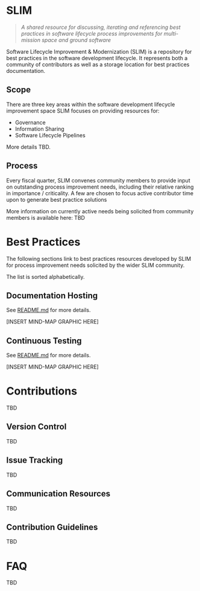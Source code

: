 # SLIM

> _A shared resource for discussing, iterating and referencing best practices in software lifecycle process improvements for multi-mission space and ground software_

Software Lifecycle Improvement & Modernization (SLIM) is a repository for best practices in the software development lifecycle. It represents both a community of contributors as well as a storage location for best practices documentation.

## Scope

There are three key areas within the software development lifecycle improvement space SLIM focuses on providing resources for:
- Governance
- Information Sharing
- Software Lifecycle Pipelines

More details TBD.

## Process

Every fiscal quarter, SLIM convenes community members to provide input on outstanding process improvement needs, including their relative ranking in importance / criticality. A few are chosen to focus active contributor time upon to generate best practice solutions

More information on currently active needs being solicited from community members is available here: TBD

# Best Practices

The following sections link to best practices resources developed by SLIM for process improvement needs solicited by the wider SLIM community.

The list is sorted alphabetically.

## Documentation Hosting

See [README.md](https://nasa-ammos.github.io/slim/slim/documentation-hosting/) for more details.

[INSERT MIND-MAP GRAPHIC HERE]

## Continuous Testing

See [README.md](https://nasa-ammos.github.io/slim/slim/continuous-testing/) for more details.

[INSERT MIND-MAP GRAPHIC HERE]

# Contributions

TBD

## Version Control

TBD

## Issue Tracking

TBD

## Communication Resources

TBD

## Contribution Guidelines

TBD

# FAQ

TBD
